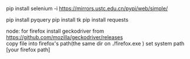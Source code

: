 

pip install selenium -i https://mirrors.ustc.edu.cn/pypi/web/simple/


pip install pyquery 
pip install tk
pip install requests


node:
  for firefox 
  install  geckodriver from https://github.com/mozilla/geckodriver/releases   
  copy file into firefox's path(the  same dir on ./firefox.exe )
  set system path [your firefox path] 
